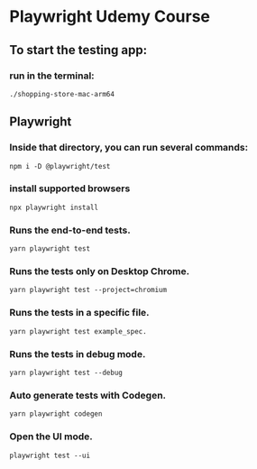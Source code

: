 # Playwright Udemy Course

## To start the testing app:

### run in the terminal:

`./shopping-store-mac-arm64`

## Playwright

### Inside that directory, you can run several commands:

`npm i -D @playwright/test`

### install supported browsers

`npx playwright install`

### Runs the end-to-end tests.

`yarn playwright test`

### Runs the tests only on Desktop Chrome.

`yarn playwright test --project=chromium`

### Runs the tests in a specific file.

`yarn playwright test example_spec.`

### Runs the tests in debug mode.

`yarn playwright test --debug`

### Auto generate tests with Codegen.

`yarn playwright codegen`

### Open the UI mode.

`playwright test --ui`
